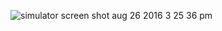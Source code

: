 ![simulator screen shot aug 26 2016 3 25 36 pm](https://cloud.githubusercontent.com/assets/18044565/18001629/74da273a-6ba1-11e6-8e75-15758b8a4c0b.png)

